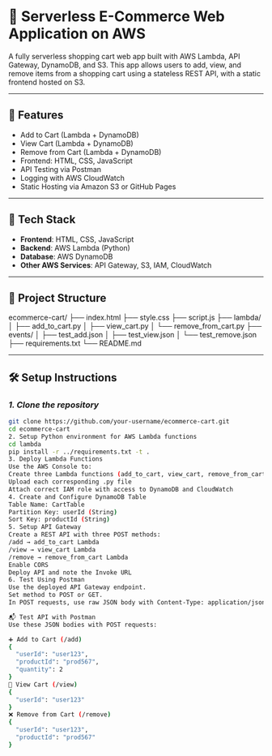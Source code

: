 # 🛒 Serverless E-Commerce Web Application on AWS

A fully serverless shopping cart web app built with AWS Lambda, API Gateway, DynamoDB, and S3. This app allows users to add, view, and remove items from a shopping cart using a stateless REST API, with a static frontend hosted on S3.

---

## 🚀 Features

- Add to Cart (Lambda + DynamoDB)
- View Cart (Lambda + DynamoDB)
- Remove from Cart (Lambda + DynamoDB)
- Frontend: HTML, CSS, JavaScript
- API Testing via Postman
- Logging with AWS CloudWatch
- Static Hosting via Amazon S3 or GitHub Pages

---

## 🧰 Tech Stack

- **Frontend**: HTML, CSS, JavaScript
- **Backend**: AWS Lambda (Python)
- **Database**: AWS DynamoDB
- **Other AWS Services**: API Gateway, S3, IAM, CloudWatch

---

## 📁 Project Structure

ecommerce-cart/
├── index.html
├── style.css
├── script.js
├── lambda/
│ ├── add_to_cart.py
│ ├── view_cart.py
│ └── remove_from_cart.py
├── events/
│ ├── test_add.json
│ ├── test_view.json
│ └── test_remove.json
├── requirements.txt
└── README.md

---

## 🛠️ Setup Instructions

### *1. Clone the repository*

```bash
git clone https://github.com/your-username/ecommerce-cart.git
cd ecommerce-cart
2. Setup Python environment for AWS Lambda functions
cd lambda
pip install -r ../requirements.txt -t .
3. Deploy Lambda Functions
Use the AWS Console to:
Create three Lambda functions (add_to_cart, view_cart, remove_from_cart)
Upload each corresponding .py file
Attach correct IAM role with access to DynamoDB and CloudWatch
4. Create and Configure DynamoDB Table
Table Name: CartTable
Partition Key: userId (String)
Sort Key: productId (String)
5. Setup API Gateway
Create a REST API with three POST methods:
/add → add_to_cart Lambda
/view → view_cart Lambda
/remove → remove_from_cart Lambda
Enable CORS
Deploy API and note the Invoke URL
6. Test Using Postman
Use the deployed API Gateway endpoint.
Set method to POST or GET.
In POST requests, use raw JSON body with Content-Type: application/json.

📬 Test API with Postman
Use these JSON bodies with POST requests:

➕ Add to Cart (/add)
{
  "userId": "user123",
  "productId": "prod567",
  "quantity": 2
}
👀 View Cart (/view)
{
  "userId": "user123"
}
❌ Remove from Cart (/remove)
{
  "userId": "user123",
  "productId": "prod567"
}
